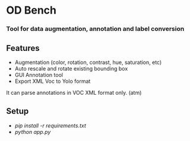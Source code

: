 # OD Bench
### Tool for data augmentation, annotation and label conversion

## Features
- Augmentation (color, rotation, contrast, hue, saturation, etc)
- Auto rescale and rotate existing bounding box
- GUI Annotation tool
- Export XML Voc to Yolo format

It can parse annotations in VOC XML format only. (atm)

## Setup
- _pip install -r requirements.txt_
- _python app.py_